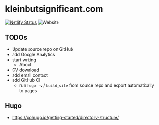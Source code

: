 # kleinbutsignificant.com

<!-- badges: start -->
[![Netlify Status](https://api.netlify.com/api/v1/badges/7fcdb00f-8ea5-499d-a803-2a61544f74f7/deploy-status)](https://app.netlify.com/sites/kleinbutsignificant/deploys)
![Website](https://img.shields.io/website?url=https%3A%2F%2Fwww.kleinbutsignificant.com)
<!-- badges: end -->

## TODOs
- Update source repo on GitHub
- add Google Analytics
- start writing
  - About
- CV download
- add email contact
- add GitHub CI 
  - run `hugo -v` / `build_site` from source repo and export automatically to pages

## Hugo

- https://gohugo.io/getting-started/directory-structure/


